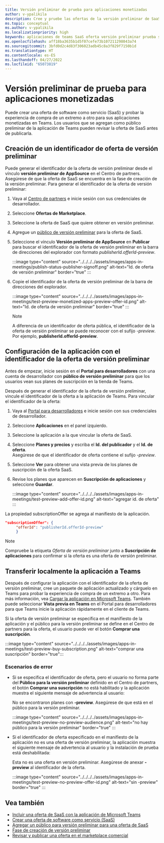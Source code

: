 ```yaml
---
title: Versión preliminar de prueba para aplicaciones monetizadas
author: v-ypalikila
description: Cree y pruebe las ofertas de la versión preliminar de SaaS para la aplicación Teams antes de publicar la oferta.
ms.topic: conceptual
ms.author: v-ypalikila
ms.localizationpriority: high
keywords: aplicaciones de teams SaaS oferta versión preliminar prueba saas monetizada
ms.openlocfilehash: aff18ba3635b1d5f07cefe73b107211298043a74
ms.sourcegitcommit: 3bfd0d2c4d83f306023adb45c8a3f829f7150b1d
ms.translationtype: HT
ms.contentlocale: es-ES
ms.lasthandoff: 04/27/2022
ms.locfileid: "65073819"
---
```

# <a name="test-preview-for-monetized-apps"></a>Versión preliminar de prueba para aplicaciones monetizadas

Puede crear una oferta de software como servicio (SaaS) y probar la experiencia de compra de un extremo a otro para sus aplicaciones monetizadas en Teams. Los usuarios que se agregan como público preliminar de la aplicación de Teams pueden revisar la oferta de SaaS antes de publicarla.

## <a name="create-a-preview-offer-id"></a>Creación de un identificador de oferta de versión preliminar

Puede generar el identificador de la oferta de versión preliminar desde el vínculo **versión preliminar de AppSource** en el Centro de partners. Asegúrese de que la oferta de SaaS se encuentra en la fase de creación de la versión preliminar. Para generar el identificador de la oferta de versión preliminar:

1. Vaya al [Centro de partners](https://go.microsoft.com/fwlink/?linkid=2166002) e inicie sesión con sus credenciales de desarrollador.
1. Seleccione **Ofertas de Marketplace**.
1. Seleccione la oferta de SaaS que quiere obtener en versión preliminar.
1. Agregue un [público de versión preliminar](/azure/marketplace/create-new-saas-offer-preview) para la oferta de SaaS.
1. Seleccione el vínculo **Versión preliminar de AppSource** en **Publicar** para buscar el identificador de la oferta de versión preliminar en la barra de direcciones del explorador con formato *publisherId.offerId-preview*.

    :::image type="content" source="../../../../assets/images/apps-in-meetings/publish-status-publisher-signoff.png" alt-text="Id. de oferta de versión preliminar" border="true" :::

1. Copie el identificador de la oferta de versión preliminar de la barra de direcciones del explorador.

      :::image type="content" source="../../../../assets/images/apps-in-meetings/test-preview-monetized-apps-preview-offer-id.png" alt-text="Id. de oferta de versión preliminar" border="true" :::

    > [!NOTE]
    > A diferencia de un identificador de oferta pública, el identificador de la oferta de versión preliminar se puede reconocer con el sufijo *-preview*. Por ejemplo, **publisherId.offerId-preview**.

## <a name="configure-your-app-with-the-preview-offer-id"></a>Configuración de la aplicación con el identificador de la oferta de versión preliminar

Antes de empezar, inicie sesión en el **Portal para desarrolladores** con una cuenta de desarrollador con **público de versión preliminar** para que los usuarios vean sus planes de suscripción en la tienda de Teams.

Después de generar el identificador de la oferta de versión preliminar, vincule el identificador de la oferta a la aplicación de Teams. Para vincular el identificador de la oferta:

1. Vaya al [Portal para desarrolladores](https://dev.teams.microsoft.com/) e inicie sesión con sus credenciales de desarrollador.
1. Seleccione **Aplicaciones** en el panel izquierdo.
1. Seleccione la aplicación a la que vincular la oferta de SaaS.
1. Seleccione **Planes y precios** y escriba el **Id. del publicador** y el **Id. de oferta**.  
  Asegúrese de que el identificador de oferta contiene el sufijo *-preview*.
1. Seleccione **Ver** para obtener una vista previa de los planes de suscripción de la oferta SaaS.
1. Revise los planes que aparecen en **Suscripción de aplicaciones** y seleccione **Guardar**.

    :::image type="content" source="../../../../assets/images/apps-in-meetings/test-preview-add-offer-id.png" alt-text="agregar id. de oferta" :::

La propiedad subscriptionOffer se agrega al manifiesto de la aplicación.

```json
"subscriptionOffer": {
     "offerId": "publisherId.offerId-preview"  
     }
```

>[!NOTE]
> Compruebe la etiqueta *Oferta de versión preliminar* junto a **Suscripción de aplicaciones** para confirmar si la oferta es una oferta de versión preliminar.

## <a name="sideload-the-app-to-teams"></a>Transferir localmente la aplicación a Teams

Después de configurar la aplicación con el identificador de la oferta de versión preliminar, cree un paquete de aplicación actualizado y cárguelo en Teams para probar la experiencia de compra de un extremo a otro. Para más información, vea [Cargar la aplicación en Microsoft Teams](../../apps-upload.md). También puede seleccionar **Vista previa en Teams** en el Portal para desarrolladores para que Teams inicie la aplicación rápidamente en el cliente de Teams.

Si la oferta de versión preliminar se especifica en el manifiesto de la aplicación y el público para la versión preliminar se define en el Centro de partners para la oferta, el usuario puede ver el botón **Comprar una suscripción**.

:::image type="content" source="../../../../assets/images/apps-in-meetings/test-preview-buy-subscription.png" alt-text="comprar una suscripción" border="true":::

### <a name="error-scenarios"></a>Escenarios de error

* Si se especifica el identificador de oferta, pero el usuario no forma parte del **Público para la versión preliminar** definido en el Centro de partners, el botón **Comprar una suscripción** no está habilitado y la aplicación muestra el siguiente mensaje de advertencia al usuario:

  No se encontraron planes con **-preview**. Asegúrese de que está en el público para la versión preliminar.

  :::image type="content" source="../../../../assets/images/apps-in-meetings/test-preview-no-preview-audience.png" alt-text="no hay público para la versión preliminar" border="true" :::

* Si el identificador de oferta especificado en el manifiesto de la aplicación no es una oferta de versión preliminar, la aplicación muestra el siguiente mensaje de advertencia al usuario y la instalación de prueba está deshabilitada:
  
  Esta no es una oferta en versión preliminar. Asegúrese de anexar **-preview** al identificador de la oferta.

  :::image type="content" source="../../../../assets/images/apps-in-meetings/test-preview-no-preview-offer-id.png" alt-text="sin -preview" border="true" :::

## <a name="see-also"></a>Vea también

* [Incluir una oferta de SaaS con la aplicación de Microsoft Teams](include-saas-offer.md)
* [Crear una oferta de software como servicio (SaaS)](include-saas-offer.md#create-your-saas-offer)
* [Agregar un público para versión preliminar para una oferta de SaaS](/azure/marketplace/create-new-saas-offer-preview)
* [Fase de creación de versión preliminar](/azure/marketplace/review-publish-offer)
* [Revisar y publicar una oferta en el marketplace comercial](/azure/marketplace/review-publish-offer#validation-and-publishing-steps)
